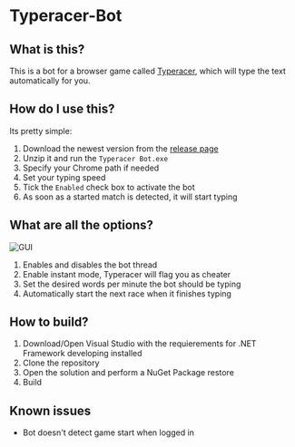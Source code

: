 # Typeracer-Bot

## What is this?
This is a bot for a browser game called [Typeracer](https://play.typeracer.com), which will type the text automatically for you.

## How do I use this?
Its pretty simple:
1. Download the newest version from the [release page](https://github.com/ScatterCheats/Typeracer-Bot/releases/latest)
2. Unzip it and run the `Typeracer Bot.exe`
3. Specify your Chrome path if needed
5. Set your typing speed
4. Tick the `Enabled` check box to activate the bot
5. As soon as a started match is detected, it will start typing

## What are all the options?
![](https://i.imgur.com/XBdTP6W.png "GUI")

1. Enables and disables the bot thread
2. Enable instant mode, Typeracer will flag you as cheater
3. Set the desired words per minute the bot should be typing
4. Automatically start the next race when it finishes typing

## How to build?
1. Download/Open Visual Studio with the requierements for .NET Framework developing installed
2. Clone the repository
3. Open the solution and perform a NuGet Package restore
4. Build

## Known issues
- Bot doesn't detect game start when logged in
